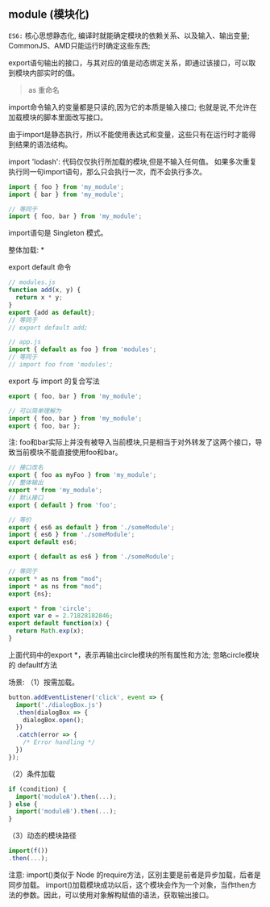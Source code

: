 ## module (模块化)

``ES6:`` 核心思想静态化, 编译时就能确定模块的依赖关系、以及输入、输出变量; CommonJS、AMD只能运行时确定这些东西;

export语句输出的接口，与其对应的值是动态绑定关系，即通过该接口，可以取到模块内部实时的值。

> as 重命名

import命令输入的变量都是只读的,因为它的本质是输入接口; 也就是说,不允许在加载模块的脚本里面改写接口。

由于import是静态执行，所以不能使用表达式和变量，这些只有在运行时才能得到结果的语法结构。

import 'lodash': 代码仅仅执行所加载的模块,但是不输入任何值。
如果多次重复执行同一句import语句，那么只会执行一次，而不会执行多次。

```js
import { foo } from 'my_module';
import { bar } from 'my_module';

// 等同于
import { foo, bar } from 'my_module';
```
import语句是 Singleton 模式。

整体加载: * 

export default 命令

```js
// modules.js
function add(x, y) {
  return x * y;
}
export {add as default};
// 等同于
// export default add;

// app.js
import { default as foo } from 'modules';
// 等同于
// import foo from 'modules';
```

export 与 import 的复合写法

```js
export { foo, bar } from 'my_module';

// 可以简单理解为
import { foo, bar } from 'my_module';
export { foo, bar };
```
注: foo和bar实际上并没有被导入当前模块,只是相当于对外转发了这两个接口，导致当前模块不能直接使用foo和bar。

```js
// 接口改名
export { foo as myFoo } from 'my_module';
// 整体输出
export * from 'my_module';
// 默认接口
export { default } from 'foo';

// 等价
export { es6 as default } from './someModule';
import { es6 } from './someModule';
export default es6;

export { default as es6 } from './someModule';

// 等同于
export * as ns from "mod";
import * as ns from "mod";
export {ns};
```

```js
export * from 'circle';
export var e = 2.71828182846;
export default function(x) {
  return Math.exp(x);
}
```
上面代码中的export *，表示再输出circle模块的所有属性和方法; 忽略circle模块的
defaultf方法

场景:
（1）按需加载。
```js
button.addEventListener('click', event => {
  import('./dialogBox.js')
  .then(dialogBox => {
    dialogBox.open();
  })
  .catch(error => {
    /* Error handling */
  })
});
```
（2）条件加载
```js
if (condition) {
  import('moduleA').then(...);
} else {
  import('moduleB').then(...);
}
```

（3）动态的模块路径
```js
import(f())
.then(...);
```

注意: import()类似于 Node 的require方法，区别主要是前者是异步加载，后者是同步加载。
import()加载模块成功以后，这个模块会作为一个对象，当作then方法的参数。因此，可以使用对象解构赋值的语法，获取输出接口。